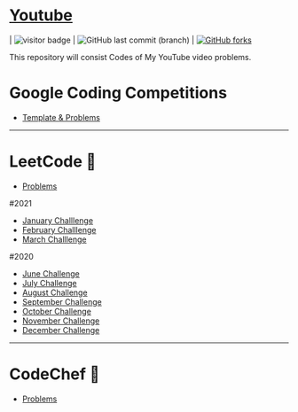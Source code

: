 # [Youtube](https://youtube.com/NareshGupta) 
| <img src="https://visitor-badge.laobi.icu/badge?page_id=naresh1406.youtube" alt="visitor badge"/> | ![GitHub last commit (branch)](https://img.shields.io/github/last-commit/naresh1406/youtube/master) | [![GitHub forks](https://img.shields.io/github/forks/naresh1406/youtube.svg?style=social&label=Fork&maxAge=2592000)](https://GitHub.com/naresh1406/youtube/)


This repository will consist Codes of My YouTube video problems.


# Google Coding Competitions
- [Template & Problems](https://github.com/naresh1406/youtube/tree/master/src/main/cp/google)
---
# LeetCode :brain:
- [Problems](https://github.com/naresh1406/youtube/tree/master/src/main/cp/leetcode/problems)

#2021
- [January Challlenge](https://github.com/naresh1406/youtube/tree/master/src/main/cp/leetcode/_2021/_01_january)
- [February Challlenge](https://github.com/naresh1406/youtube/tree/master/src/main/cp/leetcode/_2021/_02_february)
- [March Challlenge](https://github.com/naresh1406/youtube/tree/master/src/main/cp/leetcode/_2021/_03_march)

#2020
- [June Challenge](https://github.com/naresh1406/youtube/tree/master/src/main/cp/leetcode/june)
- [July Challenge](https://github.com/naresh1406/youtube/tree/master/src/main/cp/leetcode/july)
- [August Challenge](https://github.com/naresh1406/youtube/tree/master/src/main/cp/leetcode/august)
- [September Challenge](https://github.com/naresh1406/youtube/tree/master/src/main/cp/leetcode/september)
- [October Challenge](https://github.com/naresh1406/youtube/tree/master/src/main/cp/leetcode/october)
- [November Challenge](https://github.com/naresh1406/youtube/tree/master/src/main/cp/leetcode/november)
- [December Challenge](https://github.com/naresh1406/youtube/tree/master/src/main/cp/leetcode/december)

---
# CodeChef :muscle:
- [Problems](https://github.com/naresh1406/youtube/tree/master/src/main/cp/codechef)